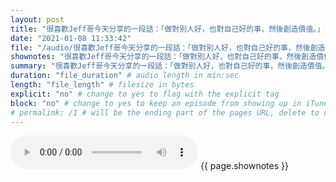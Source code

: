 ```yaml
---
layout: post
title: "很喜歡Jeff哥今天分享的一段話：「做對別人好，也對自己好的事，然後創造價值。」" # quotes allow forbidden characters like the colon
date: "2021-01-08 11:33:42"
file: "/audio/很喜歡Jeff哥今天分享的一段話：「做對別人好，也對自己好的事，然後創造價值。」.mp3"
shownotes: "很喜歡Jeff哥今天分享的一段話：「做對別人好，也對自己好的事，然後創造價值。」"
summary: "很喜歡Jeff哥今天分享的一段話：「做對別人好，也對自己好的事，然後創造價值。」"
duration: "file_duration" # audio length in min:sec
length: "file_length" # filesize in bytes
explicit: "no" # change to yes to flag with the explicit tag
block: "no" # change to yes to keep an episode from showing up in iTunes
# permalink: /1 # will be the ending part of the pages URL, delete to default to the title
---
```


<audio controls>
<source src="{{site.url}}{{site.baseurl}}{{ page.file }}" type="audio/x-mp3">
Your browser does not support the audio element.
</audio>
{{ page.shownotes }}
